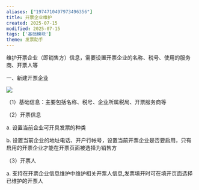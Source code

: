 ```yaml
---
aliases: ["1974710497973496356"]
title: 开票企业维护
created: 2025-07-15
modified: 2025-07-15
tags: ['基础模块']
theme: 发票助手
---
```


维护开票企业（即销售方）信息，需要设置开票企业的名称、税号、使用的服务商、开票人等

一、新建开票企业

![](https://myhelpdoc.oss-cn-heyuan.aliyuncs.com/mdimages/60a65181f7599a66d30c84eed094d5ff.jpg)

（1）基础信息：主要包括名称、税号、企业所属税局、开票服务商等

（2）开票信息

a. 设置当前企业可开具发票的种类

b. 设置当前企业的地址电话、开户行帐号，设置当前开票企业是否要启用，只有启用的开票企业才能在开票页面被选择为销售方

（3）开票人

a. 支持在开票企业信息维护中维护相关开票人信息,发票填开时可在填开页面选择已维护的开票人

